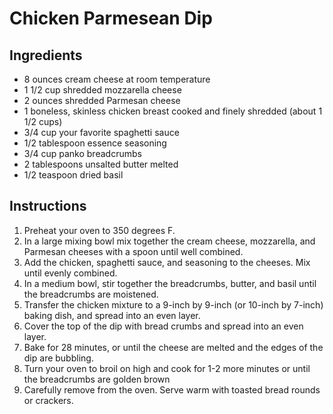 # Chicken Parmesean Dip

## Ingredients

- 8 ounces cream cheese at room temperature
- 1 1/2 cup shredded mozzarella cheese
- 2 ounces shredded Parmesan cheese
- 1 boneless, skinless chicken breast cooked and finely shredded (about 1 1/2 cups)
- 3/4 cup your favorite spaghetti sauce
- 1/2 tablespoon essence seasoning
- 3/4 cup panko breadcrumbs
- 2 tablespoons unsalted butter melted
- 1/2 teaspoon dried basil

## Instructions
 
1. Preheat your oven to 350 degrees F.
1. In a large mixing bowl mix together the cream cheese, mozzarella, and Parmesan cheeses with a spoon until well combined.
1. Add the chicken, spaghetti sauce, and seasoning to the cheeses. Mix until evenly combined.
1. In a medium bowl, stir together the breadcrumbs, butter, and basil until the breadcrumbs are moistened.
1. Transfer the chicken mixture to a 9-inch by 9-inch (or 10-inch by 7-inch) baking dish, and spread into an even layer.
1. Cover the top of the dip with bread crumbs and spread into an even layer.
1. Bake for 28 minutes, or until the cheese are melted and the edges of the dip are bubbling.
1. Turn your oven to broil on high and cook for 1-2 more minutes or until the breadcrumbs are golden brown
1. Carefully remove from the oven. Serve warm with toasted bread rounds or crackers.